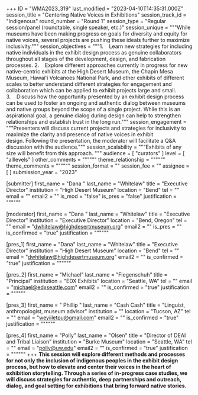 +++
ID = "WMA2023_319"
last_modified = "2023-04-10T14:35:31.000Z"
session_title = "Centering Native Voices in Exhibitions"
session_track_id = "Indigenous"
round_number = "Round 1"
session_type = "Regular session/panel (roundtable, single speaker, etc.)"
session_unique = """While museums have been making progress on goals for diversity and equity for native voices, several projects are pushing these ideals further to maximize inclusivity."""
session_objectives = """1.    Learn new strategies for including native individuals in the exhibit design process as genuine collaborators throughout all stages of the development, design, and fabrication processes.
2.    Explore different approaches currently in progress for new native-centric exhibits at the High Desert Museum, the Chapin Mesa Museum, Hawaiʻi Volcanoes National Park, and other exhibits of different scales to better understand different strategies for engagement and collaboration which can be applied to exhibit projects large and small.
3.    Discuss how the opportunity presented by an exhibit design process can be used to foster an ongoing and authentic dialog between museums and native groups beyond the scope of a single project. While this is an aspirational goal, a genuine dialog during design can help to strengthen relationships and establish trust in the long run."""
session_engagement = """Presenters will discuss current projects and strategies for inclusivity to maximize the clarity and presence of native voices in exhibit design. Following the presentation, the moderator will facilitate a Q&A discussion with the audience."""
session_scalability = """Exhibits of any size will benefit from this approach.
"""
audience = [ "curators" ]
level = [ "alllevels" ]
other_comments = """"""
theme_relationship = """"""
theme_comments = """"""
session_format = ""
session_fee = ""
assignee = [  ]
submission_year = "2023"

[submitter]
first_name = "Dana "
last_name = "Whitelaw"
title = "Executive Director"
institution = "High Desert Museum"
location = "Bend"
tel = ""
email = ""
email2 = ""
is_mod = "false"
is_pres = "false"
justification = """"""

[moderator]
first_name = "Dana "
last_name = "Whitelaw"
title = "Executive Director"
institution = "Executive Director"
location = "Bend, Oregon"
tel = ""
email = "dwhitelaw@highdesertmuseum.org"
email2 = ""
is_pres = ""
is_confirmed = "true"
justification = """"""

[pres_1]
first_name = "Dana"
last_name = "Whitelaw"
title = "Executive Director"
institution = "High Desert Museum"
location = "Bend"
tel = ""
email = "dwhitelaw@highdesertmuseum.org"
email2 = ""
is_confirmed = "true"
justification = """"""

[pres_2]
first_name = "Michael"
last_name = "Fiegenschuh"
title = "Principal"
institution = "EDX Exhibits"
location = "Seattle,  WA"
tel = ""
email = "michael@edxseattle.com"
email2 = ""
is_confirmed = "true"
justification = """"""

[pres_3]
first_name = " Phillip "
last_name = "Cash Cash"
title = "Linguist, anthropologist, museum advisor"
institution = ""
location = "Tucson, AZ"
tel = ""
email = "weyiiletpu@gmail.com"
email2 = ""
is_confirmed = "true"
justification = """"""

[pres_4]
first_name = "Polly"
last_name = "Olsen"
title = "Director of DEAI and Tribal Liaison"
institution = "Burke Museum"
location = "Seattle, WA"
tel = ""
email = "polly@uw.edu"
email2 = ""
is_confirmed = "true"
justification = """"""
+++
**This session will explore different methods and processes for not only the inclusion of indigenous peoples in the exhibit design process, but how to elevate and center their voices in the heart of exhibition storytelling. Through a series of in-progress case studies, we will discuss strategies for authentic, deep partnerships and outreach, dialog, and goal setting for exhibitions that bring forward native stories.**

